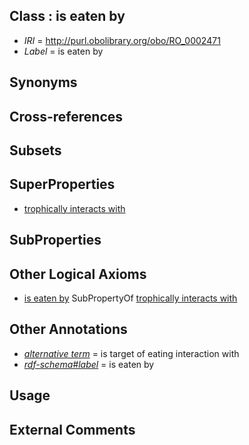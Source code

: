 
## Class : is eaten by

 * *IRI* = http://purl.obolibrary.org/obo/RO_0002471
 * *Label* = is eaten by

## Synonyms


## Cross-references


## Subsets


## SuperProperties

 * [trophically interacts with](../../RO/38/RO_0002438.md)

## SubProperties


## Other Logical Axioms

 * [is eaten by](../../RO/71/RO_0002471.md) SubPropertyOf [trophically interacts with](../../RO/38/RO_0002438.md)

## Other Annotations

 * *[alternative term](../../IAO/18/IAO_0000118.md)* = is target of eating interaction with
 * *[rdf-schema#label](../../el/rdf-schema#label.md)* = is eaten by

## Usage


## External Comments

